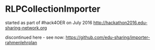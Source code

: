 # RLPCollectionImporter

started as part of #hack4OER on July 2016 http://hackathon2016.edu-sharing-network.org

discontinued here - see now: https://github.com/edu-sharing/importer-rahmenlehrplan